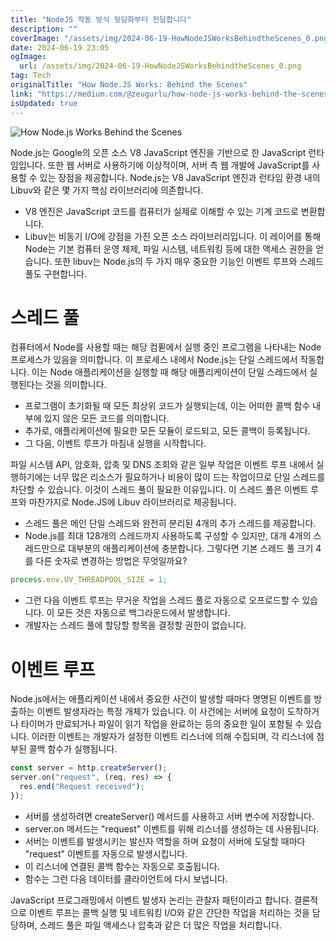 ```yaml
---
title: "NodeJS 작동 방식 뒷담화부터 전달합니다"
description: ""
coverImage: "/assets/img/2024-06-19-HowNodeJSWorksBehindtheScenes_0.png"
date: 2024-06-19 23:05
ogImage:
  url: /assets/img/2024-06-19-HowNodeJSWorksBehindtheScenes_0.png
tag: Tech
originalTitle: "How Node.JS Works: Behind the Scenes"
link: "https://medium.com/@zeugurlu/how-node-js-works-behind-the-scenes-61b915cc7e72"
isUpdated: true
---
```


![How Node.js Works Behind the Scenes](/assets/img/2024-06-19-HowNodeJSWorksBehindtheScenes_0.png)

Node.js는 Google의 오픈 소스 V8 JavaScript 엔진을 기반으로 한 JavaScript 런타임입니다. 또한 웹 서버로 사용하기에 이상적이며, 서버 측 웹 개발에 JavaScript를 사용할 수 있는 장점을 제공합니다. Node.js는 V8 JavaScript 엔진과 런타임 환경 내의 Libuv와 같은 몇 가지 핵심 라이브러리에 의존합니다.

- V8 엔진은 JavaScript 코드를 컴퓨터가 실제로 이해할 수 있는 기계 코드로 변환합니다.
- Libuv는 비동기 I/O에 강점을 가진 오픈 소스 라이브러리입니다. 이 레이어를 통해 Node는 기본 컴퓨터 운영 체제, 파일 시스템, 네트워킹 등에 대한 액세스 권한을 얻습니다. 또한 libuv는 Node.js의 두 가지 매우 중요한 기능인 이벤트 루프와 스레드 풀도 구현합니다.

# 스레드 풀

<!-- seedividend - 사각형 -->

<ins class="adsbygoogle"
     style="display:block"
     data-ad-client="ca-pub-4877378276818686"
     data-ad-slot="1898504329"
     data-ad-format="auto"
     data-full-width-responsive="true"></ins>

<script>
     (adsbygoogle = window.adsbygoogle || []).push({});
</script>

컴퓨터에서 Node를 사용할 때는 해당 컴퓓에서 실행 중인 프로그램을 나타내는 Node 프로세스가 있음을 의미합니다. 이 프로세스 내에서 Node.js는 단일 스레드에서 작동합니다. 이는 Node 애플리케이션을 실행할 때 해당 애플리케이션이 단일 스레드에서 실행된다는 것을 의미합니다.

- 프로그램이 초기화될 때 모든 최상위 코드가 실행되는데, 이는 어떠한 콜백 함수 내부에 있지 않은 모든 코드를 의미합니다.
- 추가로, 애플리케이션에 필요한 모든 모듈이 로드되고, 모든 콜백이 등록됩니다.
- 그 다음, 이벤트 루프가 마침내 실행을 시작합니다.

파일 시스템 API, 암호화, 압축 및 DNS 조회와 같은 일부 작업은 이벤트 루프 내에서 실행하기에는 너무 많은 리소스가 필요하거나 비용이 많이 드는 작업이므로 단일 스레드를 차단할 수 있습니다. 이것이 스레드 풀이 필요한 이유입니다. 이 스레드 풀은 이벤트 루프와 마찬가지로 Node.JS에 Libuv 라이브러리로 제공됩니다.

- 스레드 풀은 메인 단일 스레드와 완전히 분리된 4개의 추가 스레드를 제공합니다.
- Node.js를 최대 128개의 스레드까지 사용하도록 구성할 수 있지만, 대개 4개의 스레드만으로 대부분의 애플리케이션에 충분합니다. 그렇다면 기본 스레드 풀 크기 4를 다른 숫자로 변경하는 방법은 무엇일까요?

<!-- seedividend - 사각형 -->

<ins class="adsbygoogle"
     style="display:block"
     data-ad-client="ca-pub-4877378276818686"
     data-ad-slot="1898504329"
     data-ad-format="auto"
     data-full-width-responsive="true"></ins>

<script>
     (adsbygoogle = window.adsbygoogle || []).push({});
</script>

```js
process.env.UV_THREADPOOL_SIZE = 1;
```

- 그런 다음 이벤트 루프는 무거운 작업을 스레드 풀로 자동으로 오프로드할 수 있습니다. 이 모든 것은 자동으로 백그라운드에서 발생합니다.
- 개발자는 스레드 풀에 할당할 항목을 결정할 권한이 없습니다.

# 이벤트 루프

Node.js에서는 애플리케이션 내에서 중요한 사건이 발생할 때마다 명명된 이벤트를 방출하는 이벤트 발생자라는 특정 개체가 있습니다. 이 사건에는 서버에 요청이 도착하거나 타이머가 만료되거나 파일이 읽기 작업을 완료하는 등의 중요한 일이 포함될 수 있습니다. 이러한 이벤트는 개발자가 설정한 이벤트 리스너에 의해 수집되며, 각 리스너에 첨부된 콜백 함수가 실행됩니다.

<!-- seedividend - 사각형 -->

<ins class="adsbygoogle"
     style="display:block"
     data-ad-client="ca-pub-4877378276818686"
     data-ad-slot="1898504329"
     data-ad-format="auto"
     data-full-width-responsive="true"></ins>

<script>
     (adsbygoogle = window.adsbygoogle || []).push({});
</script>

```js
const server = http.createServer();
server.on("request", (req, res) => {
  res.end("Request received");
});
```

- 서버를 생성하려면 createServer() 메서드를 사용하고 서버 변수에 저장합니다.
- server.on 메서드는 "request" 이벤트를 위해 리스너를 생성하는 데 사용됩니다.
- 서버는 이벤트를 발생시키는 발신자 역할을 하며 요청이 서버에 도달할 때마다 "request" 이벤트를 자동으로 발생시킵니다.
- 이 리스너에 연결된 콜백 함수는 자동으로 호출됩니다.
- 함수는 그런 다음 데이터를 클라이언트에 다시 보냅니다.

JavaScript 프로그래밍에서 이벤트 발생자 논리는 관찰자 패턴이라고 합니다. 결론적으로 이벤트 루프는 콜백 실행 및 네트워킹 I/O와 같은 간단한 작업을 처리하는 것을 담당하며, 스레드 풀은 파일 액세스나 압축과 같은 더 많은 작업을 처리합니다.
